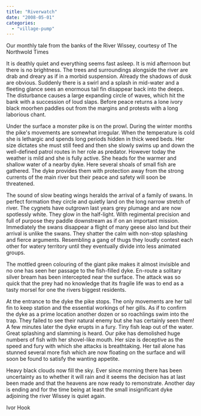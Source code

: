 ```yaml
---
title: "Riverwatch"
date: "2008-05-01"
categories: 
  - "village-pump"
---
```


Our monthly tale from the banks of the River Wissey, courtesy of The Northwold Times

It is deathly quiet and everything seems fast asleep. It is mid afternoon but there is no brightness. The trees and surroundings alongside the river are drab and dreary as if in a morbid suspension. Already the shadows of dusk are obvious. Suddenly there is a swirl and a splash in mid-water and a fleeting glance sees an enormous tail fin disappear back into the deeps. The disturbance causes a large expanding circle of waves, which hit the bank with a succession of loud slaps. Before peace returns a lone ivory black moorhen paddles out from the margins and protests with a long laborious chant.

Under the surface a monster pike is on the prowl. During the winter months the pike's movements are somewhat irregular. When the temperature is cold she is lethargic and spends long periods hidden in thick weed beds. Her size dictates she must still feed and then she slowly swims up and down the well-defined patrol routes in her role as predator. However today the weather is mild and she is fully active. She heads for the warmer and shallow water of a nearby dyke. Here several shoals of small fish are gathered. The dyke provides them with protection away from the strong currents of the main river but their peace and safety will soon be threatened.

The sound of slow beating wings heralds the arrival of a family of swans. In perfect formation they circle and quietly land on the long narrow stretch of river. The cygnets have outgrown last years grey plumage and are now spotlessly white. They glow in the half-light. With regimental precision and full of purpose they paddle downstream as if on an important mission. Immediately the swans disappear a flight of many geese also land but their arrival is unlike the swans. They shatter the calm with non-stop splashing and fierce arguments. Resembling a gang of thugs they loudly contest each other for watery territory until they eventually divide into less animated groups.

The mottled green colouring of the giant pike makes it almost invisible and no one has seen her passage to the fish-filled dyke. En-route a solitary silver bream has been intercepted near the surface. The attack was so quick that the prey had no knowledge that its fragile life was to end as a tasty morsel for one the rivers biggest residents.

At the entrance to the dyke the pike stops. The only movements are her tail fin to keep station and the essential workings of her gills. As if to confirm the dyke as a prime location another dozen or so roachlings swim into the trap. They failed to see their natural enemy but she has certainly seen them! A few minutes later the dyke erupts in a fury. Tiny fish leap out of the water. Great splashing and slamming is heard. Our pike has demolished huge numbers of fish with her shovel-like mouth. Her size is deceptive as the speed and fury with which she attacks is breathtaking. Her tail alone has stunned several more fish which are now floating on the surface and will soon be found to satisfy the wanting appetite.

Heavy black clouds now fill the sky. Ever since morning there has been uncertainty as to whether it will rain and it seems the decision has at last been made and that the heavens are now ready to remonstrate. Another day is ending and for the time being at least the small insignificant dyke adjoining the river Wissey is quiet again.

Ivor Hook
